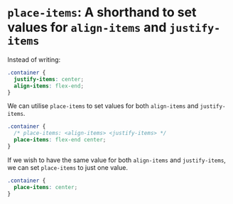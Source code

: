 # `place-items`: A shorthand to set values for `align-items` and `justify-items`
Instead of writing:
```css
.container {
  justify-items: center;
  align-items: flex-end;
}
```
We can utilise `place-items` to set values for both `align-items` and `justify-items`.
```css
.container {
  /* place-items: <align-items> <justify-items> */
  place-items: flex-end center;
}
```
If we wish to have the same value for both `align-items` and `justify-items`, we can set `place-items` to just one value.
```css
.container {
  place-items: center;
}
```
